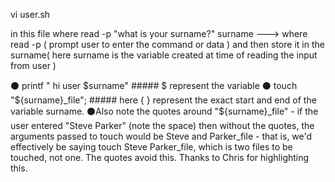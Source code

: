vi user.sh

in this file where read -p "what is your surname?" surname  ---> where read -p ( prompt user to enter the command or data ) and then store it in the surname( here surname is the variable created at time of reading the input from user )

⚫ printf " hi user $surname"      ##### $ represent the variable
⚫ touch "${surname}_file";        ##### here { } represent the exact start and end of the variable surname.
⚫Also note the quotes around "${surname}_file" - if the user entered "Steve Parker" (note the space) then without the quotes, the arguments passed to touch 
 would be Steve and Parker_file - that is, we'd effectively be saying touch Steve Parker_file, which is two files to be touched, not one. The quotes avoid this. Thanks to Chris for highlighting this.

